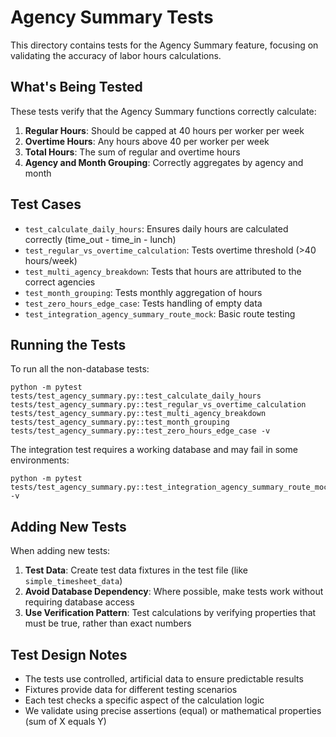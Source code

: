 # Agency Summary Tests

This directory contains tests for the Agency Summary feature, focusing on validating the accuracy of labor hours calculations.

## What's Being Tested

These tests verify that the Agency Summary functions correctly calculate:

1. **Regular Hours**: Should be capped at 40 hours per worker per week
2. **Overtime Hours**: Any hours above 40 per worker per week
3. **Total Hours**: The sum of regular and overtime hours
4. **Agency and Month Grouping**: Correctly aggregates by agency and month

## Test Cases

- `test_calculate_daily_hours`: Ensures daily hours are calculated correctly (time_out - time_in - lunch)
- `test_regular_vs_overtime_calculation`: Tests overtime threshold (>40 hours/week)
- `test_multi_agency_breakdown`: Tests that hours are attributed to the correct agencies
- `test_month_grouping`: Tests monthly aggregation of hours
- `test_zero_hours_edge_case`: Tests handling of empty data
- `test_integration_agency_summary_route_mock`: Basic route testing

## Running the Tests

To run all the non-database tests:
```
python -m pytest tests/test_agency_summary.py::test_calculate_daily_hours tests/test_agency_summary.py::test_regular_vs_overtime_calculation tests/test_agency_summary.py::test_multi_agency_breakdown tests/test_agency_summary.py::test_month_grouping tests/test_agency_summary.py::test_zero_hours_edge_case -v
```

The integration test requires a working database and may fail in some environments:
```
python -m pytest tests/test_agency_summary.py::test_integration_agency_summary_route_mock -v
```

## Adding New Tests

When adding new tests:

1. **Test Data**: Create test data fixtures in the test file (like `simple_timesheet_data`) 
2. **Avoid Database Dependency**: Where possible, make tests work without requiring database access
3. **Use Verification Pattern**: Test calculations by verifying properties that must be true, rather than exact numbers

## Test Design Notes

- The tests use controlled, artificial data to ensure predictable results
- Fixtures provide data for different testing scenarios
- Each test checks a specific aspect of the calculation logic
- We validate using precise assertions (equal) or mathematical properties (sum of X equals Y) 